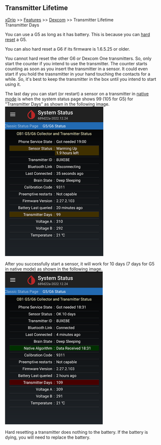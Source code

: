 ## Transmitter Lifetime
[xDrip](../README.md) >> [Features](./Features_page.md) >> [Dexcom](./Dexcom_page.md) >> Transmitter Lifetime  
  Transmitter Days  
  
You can use a G5 as long as it has battery.  This is because you can [hard reset](./Hard-Reset.md) a G5.  
  
You can also hard reset a G6 if its firmware is 1.6.5.25 or older.  
  
You cannot hard reset the other G6 or Dexcom One transmitters.  So, only start the counter if you intend to use the transmitter.  The counter starts counting as soon as you insert the transmitter in a sensor.   It could even start if you hold the trasnsmitter in your hand touching the contacts for a while.  So, it's best to keep the transmitter in the box until you intend to start using it.  
  
The last day you can start (or restart) a sensor on a transmitter in [native mode](./Native-Algorithm.md) is when the system status page shows 99 (105 for G5) for "Transmitter Days" as shown in the following image.  
![](./images/G6TX_LastsDay.png)  
  
After you successfully start a sensor, it will work for 10 days (7 days for G5 in native mode) as shown in the following image.  
![](./images/G6TX_LastsDay10.png)  
  
Hard resetting a transmitter does nothing to the battery.  If the battery is dying, you will need to replace the battery.  
  
